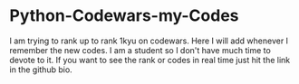 # Python-Codewars-my-Codes
I am trying to rank up to rank 1kyu on codewars.
Here I will add whenever I remember the new codes.
I am a student so I don't have much time to devote to it.
If you want to see the rank or codes in real time just hit the link in the github bio.
